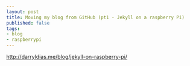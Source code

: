 ```yaml
---
layout: post
title: Moving my blog from GitHub (pt1 - Jekyll on a raspberry Pi)
published: false
tags:
- blog
- raspberrypi
---
```


http://darryldias.me/blog/jekyll-on-raspberry-pi/